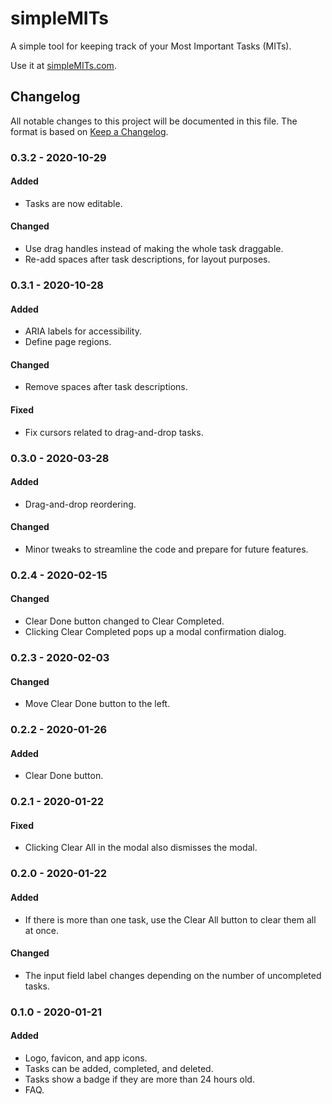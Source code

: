 # simpleMITs

A simple tool for keeping track of your Most Important Tasks (MITs).

Use it at [simpleMITs.com](https://simplemits.com).

## Changelog

All notable changes to this project will be documented in this file. The format
is based on [Keep a Changelog](https://keepachangelog.com/en/1.0.0/).


### 0.3.2 - 2020-10-29

#### Added
- Tasks are now editable.

#### Changed
- Use drag handles instead of making the whole task draggable.
- Re-add spaces after task descriptions, for layout purposes.


### 0.3.1 - 2020-10-28

#### Added
- ARIA labels for accessibility.
- Define page regions.

#### Changed
- Remove spaces after task descriptions.

#### Fixed
- Fix cursors related to drag-and-drop tasks.


### 0.3.0 - 2020-03-28

#### Added
- Drag-and-drop reordering.

#### Changed
- Minor tweaks to streamline the code and prepare for future features.


### 0.2.4 - 2020-02-15

#### Changed
- Clear Done button changed to Clear Completed.
- Clicking Clear Completed pops up a modal confirmation dialog.


### 0.2.3 - 2020-02-03

#### Changed
- Move Clear Done button to the left.


### 0.2.2 - 2020-01-26

#### Added
- Clear Done button.


### 0.2.1 - 2020-01-22

#### Fixed
- Clicking Clear All in the modal also dismisses the modal.


### 0.2.0 - 2020-01-22

#### Added
- If there is more than one task, use the Clear All button to clear them all at once.

#### Changed
- The input field label changes depending on the number of uncompleted tasks.


### 0.1.0 - 2020-01-21

#### Added
- Logo, favicon, and app icons.
- Tasks can be added, completed, and deleted.
- Tasks show a badge if they are more than 24 hours old.
- FAQ.
